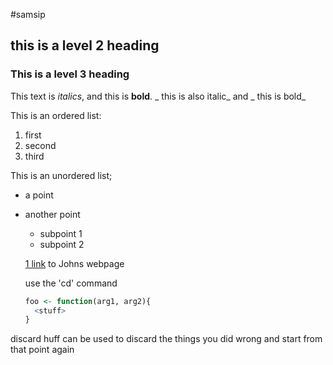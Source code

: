 #samsip
## this is  a level 2 heading

### This is a level 3 heading

This text is *italics*, and this is **bold**. _ this is also italic_ and _ this is bold_

This is an ordered list:
1. first
2. second
3. third

This is an unordered list;
- a point
- another point
   - subpoint 1
   - subpoint 2

   [1
   link](https://pearsonlab.github.io) to Johns webpage

   use the 'cd' command

   ```R
   foo <- function(arg1, arg2){
     <stuff>
   }
   ```

discard huff can be used to discard the things you did wrong and start from that point again

